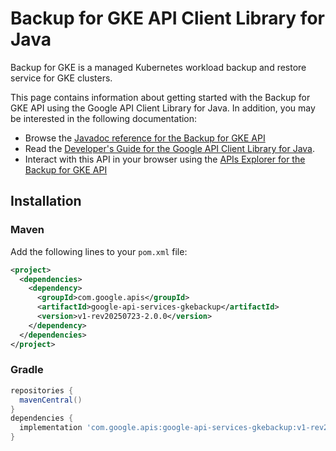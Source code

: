 # Backup for GKE API Client Library for Java

Backup for GKE is a managed Kubernetes workload backup and restore service for GKE clusters.

This page contains information about getting started with the Backup for GKE API
using the Google API Client Library for Java. In addition, you may be interested
in the following documentation:

* Browse the [Javadoc reference for the Backup for GKE API][javadoc]
* Read the [Developer's Guide for the Google API Client Library for Java][google-api-client].
* Interact with this API in your browser using the [APIs Explorer for the Backup for GKE API][api-explorer]

## Installation

### Maven

Add the following lines to your `pom.xml` file:

```xml
<project>
  <dependencies>
    <dependency>
      <groupId>com.google.apis</groupId>
      <artifactId>google-api-services-gkebackup</artifactId>
      <version>v1-rev20250723-2.0.0</version>
    </dependency>
  </dependencies>
</project>
```

### Gradle

```gradle
repositories {
  mavenCentral()
}
dependencies {
  implementation 'com.google.apis:google-api-services-gkebackup:v1-rev20250723-2.0.0'
}
```

[javadoc]: https://googleapis.dev/java/google-api-services-gkebackup/latest/index.html
[google-api-client]: https://github.com/googleapis/google-api-java-client/
[api-explorer]: https://developers.google.com/apis-explorer/#p/gkebackup/v1/
